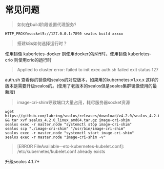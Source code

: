 # 常见问题

> 如何在build阶段设置代理服务?

```shell
HTTP_PROXY=socket5://127.0.0.1:7890 sealos build xxxxx
```

> 搭建k8s如何选择运行时？

使用镜像 kuberletes-docker 则使用docker的运行时，使用镜像 kuberletes-crio 则使用crio的运行时

> Applied to cluster error: failed to init exec auth.sh failed exit status 127

auth.sh 查看你的镜像和sealos的对应版本，如果用的kubernetes:v1.xx.x 这样的版本是需要升级sealos的。(使用了老版本的sealos但是sealos集群镜像使用的最新版)

> image-cri-shim导致端口大量占用，耗尽服务器socket资源

```shell
wget https://github.com/labring/sealos/releases/download/v4.2.0/sealos_4.2.0_linux_amd64.tar.gz && tar xvf sealos_4.2.0_linux_amd64.tar.gz image-cri-shim
sealos exec -r master,node "systemctl stop image-cri-shim"
sealos scp "./image-cri-shim" "/usr/bin/image-cri-shim"
sealos exec -r master,node "systemctl start image-cri-shim"
sealos exec -r master,node "image-cri-shim -v"
```


> [ERROR FileAvailable--etc-kubernetes-kubelet.conf]: /etc/kubernetes/kubelet.conf already exists 

升级sealos 4.1.7+

